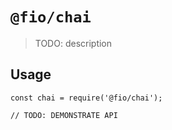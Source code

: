 # `@fio/chai`

> TODO: description

## Usage

```
const chai = require('@fio/chai');

// TODO: DEMONSTRATE API
```

